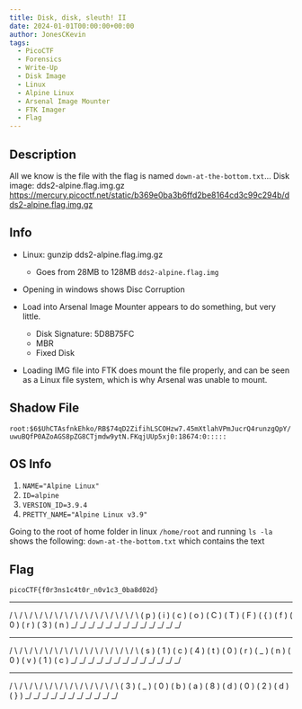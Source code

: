 ```yaml
---
title: Disk, disk, sleuth! II
date: 2024-01-01T00:00:00+00:00
author: JonesCKevin
tags:
  - PicoCTF
  - Forensics
  - Write-Up
  - Disk Image
  - Linux
  - Alpine Linux
  - Arsenal Image Mounter
  - FTK Imager
  - Flag
---
```


## Description

All we know is the file with the flag is named `down-at-the-bottom.txt`... Disk image: dds2-alpine.flag.img.gz
<https://mercury.picoctf.net/static/b369e0ba3b6ffd2be8164cd3c99c294b/dds2-alpine.flag.img.gz>

## Info

- Linux: gunzip dds2-alpine.flag.img.gz
  - Goes from 28MB to 128MB `dds2-alpine.flag.img`
- Opening in windows shows Disc Corruption

- Load into Arsenal Image Mounter appears to do something, but very little.
  - Disk Signature: 5D8B75FC
  - MBR
  - Fixed Disk
- Loading IMG file into FTK does mount the file properly, and can be seen as a Linux file system, which is why Arsenal was unable to mount.

## Shadow File

`root:$6$UhCTAsfnkEhko/RB$74qD2ZifihLSCOHzw7.45mXtlahVPmJucrQ4runzgQpY/uwuBQfP0AZoAGS8pZG8CTjmdw9ytN.FKqjUUp5xj0:18674:0:::::`

## OS Info

1. `NAME="Alpine Linux"`
2. `ID=alpine`
3. `VERSION_ID=3.9.4`
4. `PRETTY_NAME="Alpine Linux v3.9"`

Going to the root of home folder in linux `/home/root` and running `ls -la` shows the following:
`down-at-the-bottom.txt` which contains the text

## Flag

`picoCTF{f0r3ns1c4t0r_n0v1c3_0ba8d02d}`
  _     _     _     _     _     _     _     _     _     _     _     _     _  
  / \   / \   / \   / \   / \   / \   / \   / \   / \   / \   / \   / \   / \ 
 ( p ) ( i ) ( c ) ( o ) ( C ) ( T ) ( F ) ( { ) ( f ) ( 0 ) ( r ) ( 3 ) ( n )
  \_/   \_/   \_/   \_/   \_/   \_/   \_/   \_/   \_/   \_/   \_/   \_/   \_/ 
   _     _     _     _     _     _     _     _     _     _     _     _     _  
  / \   / \   / \   / \   / \   / \   / \   / \   / \   / \   / \   / \   / \ 
 ( s ) ( 1 ) ( c ) ( 4 ) ( t ) ( 0 ) ( r ) ( _ ) ( n ) ( 0 ) ( v ) ( 1 ) ( c )
  \_/   \_/   \_/   \_/   \_/   \_/   \_/   \_/   \_/   \_/   \_/   \_/   \_/ 
   _     _     _     _     _     _     _     _     _     _     _  
  / \   / \   / \   / \   / \   / \   / \   / \   / \   / \   / \ 
 ( 3 ) ( _ ) ( 0 ) ( b ) ( a ) ( 8 ) ( d ) ( 0 ) ( 2 ) ( d ) ( } )
  \_/   \_/   \_/   \_/   \_/   \_/   \_/   \_/   \_/   \_/   \_/ 
